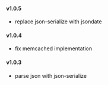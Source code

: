 #### v1.0.5
- replace json-serialize with jsondate

#### v1.0.4
- fix memcached implementation

#### v1.0.3
- parse json with json-serialize
